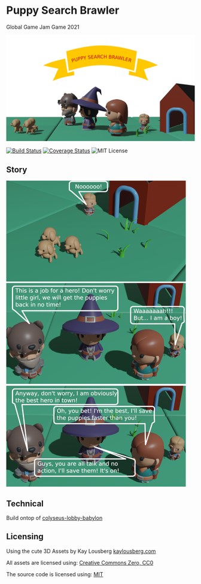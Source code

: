 # Puppy Search Brawler

Global Game Jam Game 2021

![](client/public/puppy-brawler-title.png)

[![Build Status](https://travis-ci.com/brean/puppy-search-brawler.svg?branch=main)](https://travis-ci.com/brean/puppy-search-brawler)
[![Coverage Status](https://coveralls.io/repos/github/brean/puppy-search-brawler/badge.svg?branch=main)](https://coveralls.io/github/brean/puppy-search-brawler?branch=main)
![MIT License](https://img.shields.io/github/license/brean/puppy-search-brawler)

## Story
![](client/public/story/story_overview.png)

## Technical

Build ontop of [colyseus-lobby-babylon](https://github.com/brean/colyseus-lobby-babylon)

## Licensing

Using the cute 3D Assets by Kay Lousberg [kaylousberg.com](https://www.kaylousberg.com)

All assets are licensed using: [Creative Commons Zero, CC0](http://creativecommons.org/publicdomain/zero/1.0/)

The source code is licensed using: [MIT](https://github.com/brean/puppy-search-brawler/blob/main/LICENSE)

